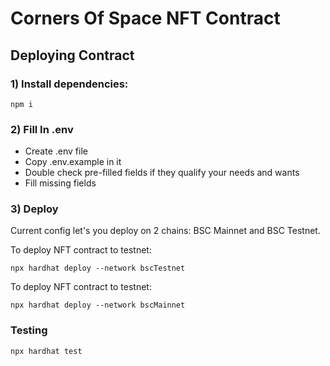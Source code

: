 # Corners Of Space NFT Contract

## Deploying Contract

### 1) Install dependencies:

```shell
npm i
```

### 2) Fill In .env

- Create .env file
- Copy .env.example in it
- Double check pre-filled fields if they qualify your needs and wants
- Fill missing fields

### 3) Deploy

Current config let's you deploy on 2 chains: BSC Mainnet and BSC Testnet.

To deploy NFT contract to testnet:

```shell
npx hardhat deploy --network bscTestnet
```

To deploy NFT contract to testnet:

```shell
npx hardhat deploy --network bscMainnet
```

### Testing

```shell
npx hardhat test
```
